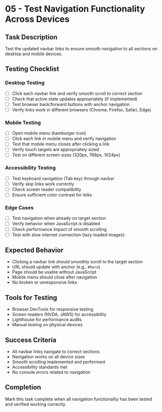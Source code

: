 # 05 - Test Navigation Functionality Across Devices

## Task Description

Test the updated navbar links to ensure smooth navigation to all sections on desktop and mobile devices.

## Testing Checklist

### Desktop Testing

- [ ] Click each navbar link and verify smooth scroll to correct section
- [ ] Check that active state updates appropriately (if implemented)
- [ ] Test browser back/forward buttons with anchor navigation
- [ ] Verify links work in different browsers (Chrome, Firefox, Safari, Edge)

### Mobile Testing

- [ ] Open mobile menu (hamburger icon)
- [ ] Click each link in mobile menu and verify navigation
- [ ] Test that mobile menu closes after clicking a link
- [ ] Verify touch targets are appropriately sized
- [ ] Test on different screen sizes (320px, 768px, 1024px)

### Accessibility Testing

- [ ] Test keyboard navigation (Tab key) through navbar
- [ ] Verify skip links work correctly
- [ ] Check screen reader compatibility
- [ ] Ensure sufficient color contrast for links

### Edge Cases

- [ ] Test navigation when already on target section
- [ ] Verify behavior when JavaScript is disabled
- [ ] Check performance impact of smooth scrolling
- [ ] Test with slow internet connection (lazy-loaded images)

## Expected Behavior

- Clicking a navbar link should smoothly scroll to the target section
- URL should update with anchor (e.g., `#hero`)
- Page should be usable without JavaScript
- Mobile menu should close after navigation
- No broken or unresponsive links

## Tools for Testing

- Browser DevTools for responsive testing
- Screen readers (NVDA, JAWS) for accessibility
- Lighthouse for performance audits
- Manual testing on physical devices

## Success Criteria

- All navbar links navigate to correct sections
- Navigation works on all device sizes
- Smooth scrolling implemented and performant
- Accessibility standards met
- No console errors related to navigation

## Completion

Mark this task complete when all navigation functionality has been tested and verified working correctly.
